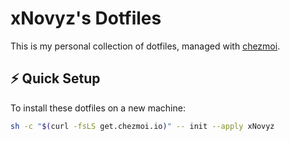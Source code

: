 # xNovyz's Dotfiles

This is my personal collection of dotfiles, managed with [chezmoi](https://www.chezmoi.io/).

## ⚡ Quick Setup

To install these dotfiles on a new machine:

```bash
sh -c "$(curl -fsLS get.chezmoi.io)" -- init --apply xNovyz
